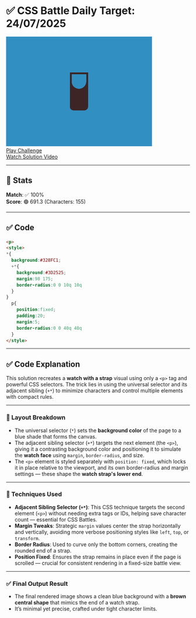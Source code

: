 # ✅ CSS Battle Daily Target: 24/07/2025

![Target](./images/24.png)  
[Play Challenge](https://cssbattle.dev/play/PlTclcAbU9L9EWDvbTQE)  
[Watch Solution Video](https://youtube.com/shorts/x6ZogN0j88o)

---

## 🔢 Stats

**Match**: ✅ 100%  
**Score**: 🟢 691.3 (Characters: 155)

---

## ✅ Code

```html
<p>
<style>
*{
  background:#328FC1;
  +*{
    background:#3D2525;
    margin:98 175;
    border-radius:0 0 10q 10q
  }
}
  p{
    position:fixed;
    padding:20;
    margin:5;
    border-radius:0 0 40q 40q
  }
</style>
```

---

## ✅ Code Explanation

This solution recreates a **watch with a strap** visual using only a `<p>` tag and powerful CSS selectors. The trick lies in using the universal selector and its adjacent sibling (`+*`) to minimize characters and control multiple elements with compact rules.

---

### 🎯 Layout Breakdown

* The universal selector (`*`) sets the **background color** of the page to a blue shade that forms the canvas.
* The adjacent sibling selector (`+*`) targets the next element (the `<p>`), giving it a contrasting background color and positioning it to simulate the **watch face** using `margin`, `border-radius`, and size.
* The `<p>` element is styled separately with `position: fixed`, which locks it in place relative to the viewport, and its own border-radius and margin settings — these shape the **watch strap's lower end**.

---

### 🧠 Techniques Used

* **Adjacent Sibling Selector (`+*`)**: This CSS technique targets the second element (`<p>`) without needing extra tags or IDs, helping save character count — essential for CSS Battles.
* **Margin Tweaks**: Strategic `margin` values center the strap horizontally and vertically, avoiding more verbose positioning styles like `left`, `top`, or `transform`.
* **Border Radius**: Used to curve only the bottom corners, creating the rounded end of a strap.
* **Position Fixed**: Ensures the strap remains in place even if the page is scrolled — crucial for consistent rendering in a fixed-size battle view.

---

### ✅ Final Output Result

* The final rendered image shows a clean blue background with a **brown central shape** that mimics the end of a watch strap.
* It’s minimal yet precise, crafted under tight character limits.